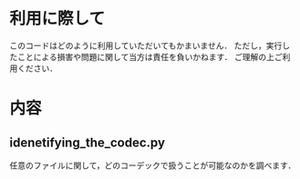 # 利用に際して
このコードはどのように利用していただいてもかまいません．
ただし，実行したことによる損害や問題に関して当方は責任を負いかねます．
ご理解の上ご利用ください．

# 内容
## idenetifying_the_codec.py
任意のファイルに関して，どのコーデックで扱うことが可能なのかを調べます．